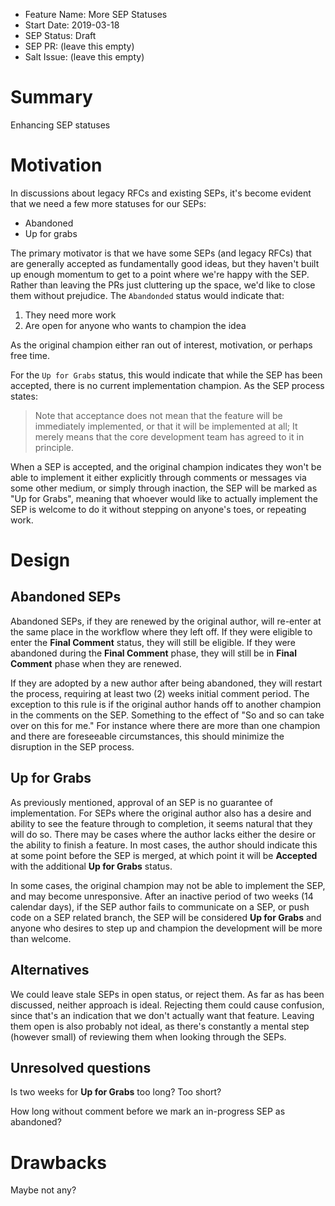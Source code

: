 - Feature Name: More SEP Statuses
- Start Date: 2019-03-18
- SEP Status: Draft
- SEP PR: (leave this empty)
- Salt Issue: (leave this empty)

# Summary
[summary]: #summary

Enhancing SEP statuses

# Motivation
[motivation]: #motivation

In discussions about legacy RFCs and existing SEPs, it's become evident that we
need a few more statuses for our SEPs:

- Abandoned
- Up for grabs

The primary motivator is that we have some SEPs (and legacy RFCs) that are generally
accepted as fundamentally good ideas, but they haven't built up enough momentum
to get to a point where we're happy with the SEP. Rather than leaving the PRs
just cluttering up the space, we'd like to close them without prejudice. The
`Abandonded` status would indicate that:

1. They need more work
2. Are open for anyone who wants to champion the idea

As the original champion either ran out of interest, motivation, or perhaps
free time.

For the `Up for Grabs` status, this would indicate that while the SEP has been
accepted, there is no current implementation champion. As the SEP process
states:

> Note that acceptance does not mean that the feature will be immediately
> implemented, or that it will be implemented at all; It merely means that the
> core development team has agreed to it in principle.

When a SEP is accepted, and the original champion indicates they won't
be able to implement it either explicitly through comments or messages via some
other medium, or simply through inaction, the SEP will be marked as "Up for
Grabs", meaning that whoever would like to actually implement the SEP is
welcome to do it without stepping on anyone's toes, or repeating work.

# Design
[design]: #detailed-design

## Abandoned SEPs

Abandoned SEPs, if they are renewed by the original author, will re-enter at
the same place in the workflow where they left off. If they were eligible to
enter the **Final Comment** status, they will still be eligible. If they were
abandoned during the **Final Comment** phase, they will still be in **Final
Comment** phase when they are renewed.

If they are adopted by a new author after being abandoned, they will restart
the process, requiring at least two (2) weeks initial comment period. The
exception to this rule is if the original author hands off to another champion
in the comments on the SEP. Something to the effect of "So and so can take over
on this for me." For instance where there are more than one champion and there
are foreseeable circumstances, this should minimize the disruption in the SEP
process.

## Up for Grabs

As previously mentioned, approval of an SEP is no guarantee of implementation.
For SEPs where the original author also has a desire and ability to see the
feature through to completion, it seems natural that they will do so. There may
be cases where the author lacks either the desire or the ability to finish a
feature. In most cases, the author should indicate this at some point before
the SEP is merged, at which point it will be **Accepted** with the additional
**Up for Grabs** status.

In some cases, the original champion may not be able to implement the SEP, and
may become unresponsive. After an inactive period of two weeks (14 calendar
days), if the SEP author fails to communicate on a SEP, or push code on a SEP
related branch, the SEP will be considered **Up for Grabs** and anyone who
desires to step up and champion the development will be more than welcome.


## Alternatives
[alternatives]: #alternatives

We could leave stale SEPs in open status, or reject them. As far as has been
discussed, neither approach is ideal. Rejecting them could cause confusion,
since that's an indication that we don't actually want that feature. Leaving
them open is also probably not ideal, as there's constantly a mental step
(however small) of reviewing them when looking through the SEPs.

## Unresolved questions
[unresolved]: #unresolved-questions

Is two weeks for **Up for Grabs** too long? Too short? 

How long without comment before we mark an in-progress SEP as abandoned?

# Drawbacks
[drawbacks]: #drawbacks

Maybe not any?
